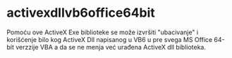 # activexdllvb6office64bit
Pomoću ove ActiveX Exe biblioteke se može izvršiti "ubacivanje" i korišćenje bilo kog ActiveX Dll napisanog u VB6 u pre svega MS Office 64-bit verzzije VBA a da se ne menja već urađena ActiveX dll biblioteka.
